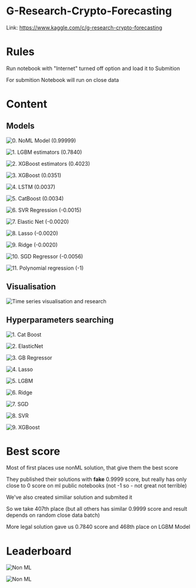 # G-Research-Crypto-Forecasting

Link: https://www.kaggle.com/c/g-research-crypto-forecasting

# Rules

Run notebook with "Internet" turned off option and load it to Submition

For submition Notebook will run on close data

# Content

## Models

![0. NoML Model (0.99999)](https://github.com/grigorevmp/G-Research-Crypto-Forecasting/blob/main/models/final-cheat.ipynb)

![1. LGBM estimators (0.7840)](https://github.com/grigorevmp/G-Research-Crypto-Forecasting/blob/main/models/lgbm-max-estimators.ipynb)

![2. XGBoost estimators (0.4023)](https://github.com/grigorevmp/G-Research-Crypto-Forecasting/blob/main/models/xgboost-with-estimators.ipynb)

![3. XGBoost (0.0351)](https://github.com/grigorevmp/G-Research-Crypto-Forecasting/blob/main/models/xgboost-regression-model.ipynb)

![4. LSTM (0.0037)](https://github.com/grigorevmp/G-Research-Crypto-Forecasting/blob/main/models/final-lstm.ipynb)

![5. CatBoost (0.0034)](https://github.com/grigorevmp/G-Research-Crypto-Forecasting/blob/main/models/final-catboost.ipynb)

![6. SVR Regression (-0.0015)](https://github.com/grigorevmp/G-Research-Crypto-Forecasting/blob/main/models/svrregressor.ipynb)

![7. Elastic Net (-0.0020)](https://github.com/grigorevmp/G-Research-Crypto-Forecasting/blob/main/models/elasticnet.ipynb)

![8. Lasso (-0.0020)](https://github.com/grigorevmp/G-Research-Crypto-Forecasting/blob/main/models/lasso.ipynb)

![9. Ridge (-0.0020)](https://github.com/grigorevmp/G-Research-Crypto-Forecasting/blob/main/models/ridge.ipynb)

![10. SGD Regressor (-0.0056)](https://github.com/grigorevmp/G-Research-Crypto-Forecasting/blob/main/models/sgdregressor.ipynb)

![11. Polynomial regression (-1)](https://github.com/grigorevmp/G-Research-Crypto-Forecasting/blob/main/models/poly-regression.ipynb)


## Visualisation

![Time series visualisation and research](https://github.com/grigorevmp/G-Research-Crypto-Forecasting/blob/main/time-series-research-just-visual.ipynb)


## Hyperparameters searching

![1. Cat Boost](https://github.com/grigorevmp/G-Research-Crypto-Forecasting/blob/main/hyperparams/catboost-hyperparameters.ipynb)

![2. ElasticNet](https://github.com/grigorevmp/G-Research-Crypto-Forecasting/blob/main/hyperparams/elasticnet-hyperparameters.ipynb)

![3. GB Regressor](https://github.com/grigorevmp/G-Research-Crypto-Forecasting/blob/main/hyperparams/gradientboostingregressor-hyperparameters.ipynb)

![4. Lasso](https://github.com/grigorevmp/G-Research-Crypto-Forecasting/blob/main/hyperparams/lasso-hyperparameters.ipynb)

![5. LGBM](https://github.com/grigorevmp/G-Research-Crypto-Forecasting/blob/main/hyperparams/lgbm-hyperparameters.ipynb)

![6. Ridge](https://github.com/grigorevmp/G-Research-Crypto-Forecasting/blob/main/hyperparams/ridge-hyperparameters.ipynb)

![7. SGD](https://github.com/grigorevmp/G-Research-Crypto-Forecasting/blob/main/hyperparams/sgdregressor-hyperparameters.ipynb)

![8. SVR](https://github.com/grigorevmp/G-Research-Crypto-Forecasting/blob/main/hyperparams/svr-hyperparameters.ipynb)

![9. XGBoost](https://github.com/grigorevmp/G-Research-Crypto-Forecasting/blob/main/hyperparams/xgboost-hyperparameters.ipynb)


# Best score

Most of first places use nonML solution, that give them the best score

They published their solutions with **fake** 0.9999 score, but really has only close to 0 score on ml public notebooks (not -1 so - not great not terrible)

We've also created similiar solution and submited it

So we take 407th place (but all others has similar 0.9999 score and result depends on random close data batch)

More legal solution gave us 0.7840 score and 468th place on LGBM Model


# Leaderboard

![Non ML](https://github.com/grigorevmp/G-Research-Crypto-Forecasting/blob/main/data/result.0.9999.jpg)

![Non ML](https://github.com/grigorevmp/G-Research-Crypto-Forecasting/blob/main/data/result_0.7840.jpg)
